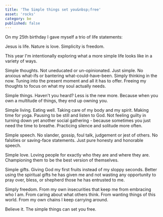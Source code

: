```yaml
---
title: 'The Simple things set you&nbsp;free'
asset: 'rocks'
category: be
published: false
---
```


On my 25th birthday I gave myself a trio of life statements:

Jesus is life. Nature is love. Simplicity is freedom.

This year I'm intentionally exploring what a more simple life looks like in a variety of ways.

Simple thoughts. Not uneducated or un-opinionated. Just simple. No anxious what-ifs or bantering what-could-have-been. Simply thinking in the now. Tuning into the present moment and all it has to offer. Freeing my thoughts to focus on what my soul actually needs.

Simple things. Haven't you heard? Less is the new more. Because when you own a multitude of things, they end up owning you.

Simple living. Eating well. Taking care of my body and my spirit. Making time for yoga. Pausing to be still and listen to God. Not feeling guilty in turning down yet another social gathering - because sometimes you just need the time to breathe. Practicing silence and solitude more often.

Simple speech. No slander, gossip, foul talk, judgement or jest of others. No falsities or saving-face statements. Just pure honesty and honorable speech.

Simple love. Loving people for exactly who they are and where they are. Championing them to be the best version of themselves.

Simple gifts. Giving God my first fruits instead of my sloppy seconds. Better using the spiritual gifts he has given me and not wasting any opportunity to pray over, bless, or shepherd those he has entrusted to me.

Simply freedom. From my own insecurities that keep me from embracing who I am. From caring about what others think. From wanting things of this world. From my own chains I keep carrying around.

Believe it. The simple things can set you free.



